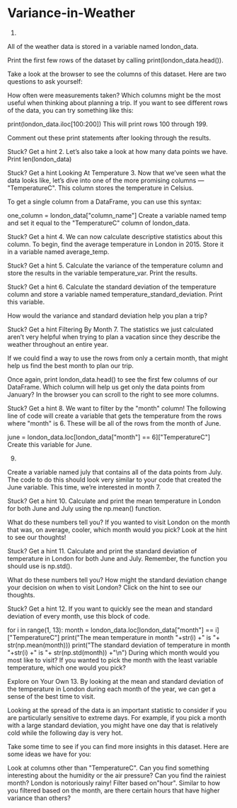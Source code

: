 # Variance-in-Weather

1.
All of the weather data is stored in a variable named london_data.

Print the first few rows of the dataset by calling print(london_data.head()).

Take a look at the browser to see the columns of this dataset. Here are two questions to ask yourself:

How often were measurements taken?
Which columns might be the most useful when thinking about planning a trip.
If you want to see different rows of the data, you can try something like this:

print(london_data.iloc[100:200])
This will print rows 100 through 199.

Comment out these print statements after looking through the results.


Stuck? Get a hint
2.
Let’s also take a look at how many data points we have. Print len(london_data)


Stuck? Get a hint
Looking At Temperature
3.
Now that we’ve seen what the data looks like, let’s dive into one of the more promising columns — "TemperatureC". This column stores the temperature in Celsius.

To get a single column from a DataFrame, you can use this syntax:

one_column = london_data["column_name"]
Create a variable named temp and set it equal to the "TemperatureC" column of london_data.


Stuck? Get a hint
4.
We can now calculate descriptive statistics about this column. To begin, find the average temperature in London in 2015. Store it in a variable named average_temp.


Stuck? Get a hint
5.
Calculate the variance of the temperature column and store the results in the variable temperature_var. Print the results.


Stuck? Get a hint
6.
Calculate the standard deviation of the temperature column and store a variable named temperature_standard_deviation. Print this variable.

How would the variance and standard deviation help you plan a trip?


Stuck? Get a hint
Filtering By Month
7.
The statistics we just calculated aren’t very helpful when trying to plan a vacation since they describe the weather throughout an entire year.

If we could find a way to use the rows from only a certain month, that might help us find the best month to plan our trip.

Once again, print london_data.head() to see the first few columns of our DataFrame. Which column will help us get only the data points from January? In the browser you can scroll to the right to see more columns.


Stuck? Get a hint
8.
We want to filter by the "month" column! The following line of code will create a variable that gets the temperature from the rows where "month" is 6. These will be all of the rows from the month of June.

june = london_data.loc[london_data["month"] == 6]["TemperatureC"]
Create this variable for June.

9.
Create a variable named july that contains all of the data points from July. The code to do this should look very similar to your code that created the June variable. This time, we’re interested in month 7.


Stuck? Get a hint
10.
Calculate and print the mean temperature in London for both June and July using the np.mean() function.

What do these numbers tell you? If you wanted to visit London on the month that was, on average, cooler, which month would you pick? Look at the hint to see our thoughts!


Stuck? Get a hint
11.
Calculate and print the standard deviation of temperature in London for both June and July. Remember, the function you should use is np.std().

What do these numbers tell you? How might the standard deviation change your decision on when to visit London? Click on the hint to see our thoughts.


Stuck? Get a hint
12.
If you want to quickly see the mean and standard deviation of every month, use this block of code.

for i in range(1, 13):
  month = london_data.loc[london_data["month"] == i]["TemperatureC"]
  print("The mean temperature in month "+str(i) +" is "+ str(np.mean(month)))
  print("The standard deviation of temperature in month "+str(i) +" is "+ str(np.std(month)) +"\n")
During which month would you most like to visit? If you wanted to pick the month with the least variable temperature, which one would you pick?


Explore on Your Own
13.
By looking at the mean and standard deviation of the temperature in London during each month of the year, we can get a sense of the best time to visit.

Looking at the spread of the data is an important statistic to consider if you are particularly sensitive to extreme days. For example, if you pick a month with a large standard deviation, you might have one day that is relatively cold while the following day is very hot.

Take some time to see if you can find more insights in this dataset. Here are some ideas we have for you:

Look at columns other than "TemperatureC". Can you find something interesting about the humidity or the air pressure? Can you find the rainiest month? London is notoriously rainy!
Filter based on"hour". Similar to how you filtered based on the month, are there certain hours that have higher variance than others?
